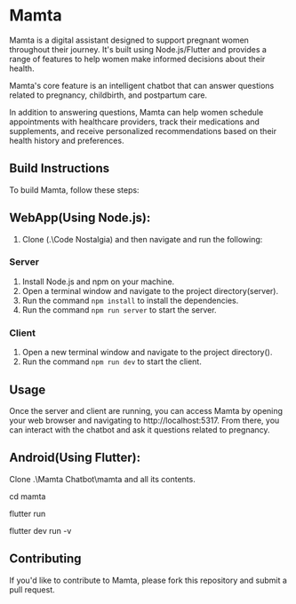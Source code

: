 # Mamta

Mamta is a digital assistant designed to support pregnant women throughout their journey. It's built using Node.js/Flutter and provides a range of features to help women make informed decisions about their health.

Mamta's core feature is an intelligent chatbot that can answer questions related to pregnancy, childbirth, and postpartum care.

In addition to answering questions, Mamta can help women schedule appointments with healthcare providers, track their medications and supplements, and receive personalized recommendations based on their health history and preferences.

## Build Instructions

To build Mamta, follow these steps:

## WebApp(Using Node.js):

1. Clone (.\Code Nostalgia\) and then navigate and run the following:

### Server

1. Install Node.js and npm on your machine.
2. Open a terminal window and navigate to the project directory(server).
3. Run the command `npm install` to install the dependencies.
4. Run the command `npm run server` to start the server.

### Client

1. Open a new terminal window and navigate to the project directory().
2. Run the command `npm run dev` to start the client.

## Usage

Once the server and client are running, you can access Mamta by opening your web browser and navigating to http://localhost:5317. From there, you can interact with the chatbot and ask it questions related to pregnancy.


## Android(Using Flutter):

Clone .\Mamta Chatbot\mamta and all its contents.

cd mamta

flutter run

flutter dev run -v


## Contributing

If you'd like to contribute to Mamta, please fork this repository and submit a pull request.
